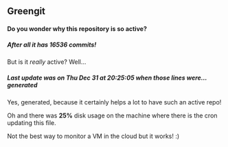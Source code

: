 ## Greengit

#### Do you wonder why this repository is so active?

##### After all it has 16536 commits!

But is it *really* active? Well...

##### Last update was on Thu Dec 31 at 20:25:05 when those lines were... generated

Yes, generated, because it certainly helps a lot to have such an active repo!

Oh and there was **25%** disk usage on the machine
where there is the cron updating this file.

Not the best way to monitor a VM in the cloud but it works! :)
